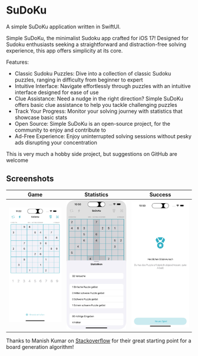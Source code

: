 #  SuDoKu

A simple SuDoKu application written in SwiftUI.

Simple SuDoKu, the minimalist Sudoku app crafted for iOS 17! Designed for Sudoku enthusiasts seeking a straightforward and distraction-free solving experience, this app offers simplicity at its core.

Features:

- Classic Sudoku Puzzles: Dive into a collection of classic Sudoku puzzles, ranging in difficulty from beginner to expert
- Intuitive Interface: Navigate effortlessly through puzzles with an intuitive interface designed for ease of use
- Clue Assistance: Need a nudge in the right direction? Simple SuDoKu offers basic clue assistance to help you tackle challenging puzzles
- Track Your Progress: Monitor your solving journey with statistics that showcase basic stats
- Open Source: Simple SuDoKu is an open-source project, for the community to enjoy and contribute to
- Ad-Free Experience: Enjoy uninterrupted solving sessions without pesky ads disrupting your concentration

This is very much a hobby side project, but suggestions on GitHub are welcome

## Screenshots

| Game | Statistics | Success |
| ------------- | ------------- | ------------- |
| <img src="/Screenshots/Game.png?raw=true" alt="Game" /> | <img src="/Screenshots/Statistics.png?raw=true" alt="Statistics" /> | <img src="/Screenshots/Success.png?raw=true" alt="Success" /> |

Thanks to Manish Kumar on [Stackoverflow](https://stackoverflow.com/questions/6924216/how-to-generate-sudoku-boards-with-unique-solutions/61442050#61442050) for their great starting point for a board generation algorithm!
